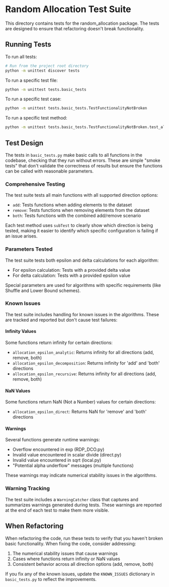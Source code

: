 # Random Allocation Test Suite

This directory contains tests for the random_allocation package. The tests are designed to ensure that refactoring doesn't break functionality.

## Running Tests

To run all tests:

```bash
# Run from the project root directory
python -m unittest discover tests
```

To run a specific test file:

```bash
python -m unittest tests.basic_tests
```

To run a specific test case:

```bash
python -m unittest tests.basic_tests.TestFunctionalityNotBroken
```

To run a specific test method:

```bash
python -m unittest tests.basic_tests.TestFunctionalityNotBroken.test_allocation_analytic_all_directions
```

## Test Design

The tests in `basic_tests.py` make basic calls to all functions in the codebase, checking that they run without errors. These are simple "smoke tests" that don't validate the correctness of results but ensure the functions can be called with reasonable parameters.

### Comprehensive Testing

The test suite tests all main functions with all supported direction options:

- `add`: Tests functions when adding elements to the dataset
- `remove`: Tests functions when removing elements from the dataset
- `both`: Tests functions with the combined add/remove scenario

Each test method uses `subTest` to clearly show which direction is being tested, making it easier to identify which specific configuration is failing if an issue arises.

### Parameters Tested

The test suite tests both epsilon and delta calculations for each algorithm:

- For epsilon calculation: Tests with a provided delta value
- For delta calculation: Tests with a provided epsilon value

Special parameters are used for algorithms with specific requirements (like Shuffle and Lower Bound schemes).

### Known Issues

The test suite includes handling for known issues in the algorithms. These are tracked and reported but don't cause test failures:

#### Infinity Values
Some functions return infinity for certain directions:
- `allocation_epsilon_analytic`: Returns infinity for all directions (add, remove, both)
- `allocation_epsilon_decomposition`: Returns infinity for 'add' and 'both' directions
- `allocation_epsilon_recursive`: Returns infinity for all directions (add, remove, both)

#### NaN Values
Some functions return NaN (Not a Number) values for certain directions:
- `allocation_epsilon_direct`: Returns NaN for 'remove' and 'both' directions

#### Warnings
Several functions generate runtime warnings:
- Overflow encountered in exp (RDP_DCO.py)
- Invalid value encountered in scalar divide (direct.py)
- Invalid value encountered in sqrt (local.py)
- "Potential alpha underflow" messages (multiple functions)

These warnings may indicate numerical stability issues in the algorithms.

### Warning Tracking

The test suite includes a `WarningCatcher` class that captures and summarizes warnings generated during tests. These warnings are reported at the end of each test to make them more visible.

## When Refactoring

When refactoring the code, run these tests to verify that you haven't broken basic functionality. When fixing the code, consider addressing:

1. The numerical stability issues that cause warnings
2. Cases where functions return infinity or NaN values
3. Consistent behavior across all direction options (add, remove, both)

If you fix any of the known issues, update the `KNOWN_ISSUES` dictionary in `basic_tests.py` to reflect the improvements. 